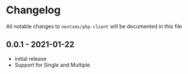 # Changelog

All notable changes to `nextsms/php-client` will be documented in this file

## 0.0.1 - 2021-01-22

- initial release
- Support for Single and Multiple
